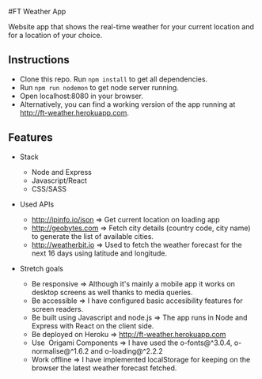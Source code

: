 #FT Weather App

Website app that shows the real-time weather for your current location and for a location of your choice.

## Instructions

* Clone this repo. Run `npm install` to get all dependencies.
* Run `npm run nodemon` to get node server running.
* Open localhost:8080 in your browser.
* Alternatively, you can find a working version of the app running at http://ft-weather.herokuapp.com.

## Features

* Stack
  * Node and Express
  * Javascript/React
  * CSS/SASS

* Used APIs
  * http://ipinfo.io/json => Get current location on loading app
  * http://geobytes.com => Fetch city details (country code, city name) to generate the list of available cities.
  * http://weatherbit.io => Used to fetch the weather forecast for the next 16 days using latitude and longitude.

* Stretch goals
  * Be responsive => Although it's mainly a mobile app it works on desktop screens as well thanks to media queries. 
  * Be accessible => I have configured basic accesibility features for screen readers.
  * Be built using Javascript and node.js => The app runs in Node and Express with React on the client side.
  * Be deployed on Heroku => http://ft-weather.herokuapp.com
  * Use​ ​ Origami​ Components => I have used the o-fonts@^3.0.4, o-normalise@^1.6.2 and o-loading@^2.2.2
  * Work offline => I have implemented localStorage for keeping on the browser the latest weather forecast fetched.